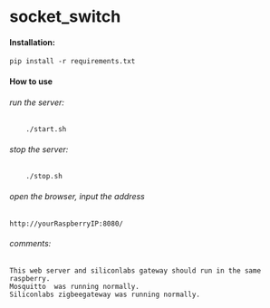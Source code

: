 # socket_switch
#### Installation:
    pip install -r requirements.txt

#### How to use
######     run the server:
        ./start.sh 
######     stop the server:
        ./stop.sh 
        
###### open the browser, input the address
    http://yourRaspberryIP:8080/
    
###### comments:
    This web server and siliconlabs gateway should run in the same raspberry.
    Mosquitto  was running normally.
    Siliconlabs zigbeegateway was running normally.

